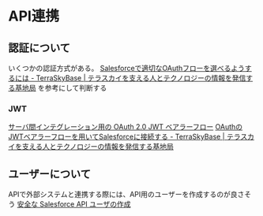 # API連携

## 認証について

いくつかの認証方式がある。
[Salesforceで適切なOAuthフローを選べるようするには - TerraSkyBase | テラスカイを支える人とテクノロジーの情報を発信する基地局](https://base.terrasky.co.jp/articles/ecEXW) を参考にして判断する

### JWT

[サーバ間インテグレーション用の OAuth 2.0 JWT ベアラーフロー](https://help.salesforce.com/articleView?id=sf.remoteaccess_oauth_jwt_flow.htm&type=5)
[OAuthのJWTベアラーフローを用いてSalesforceに接続する - TerraSkyBase | テラスカイを支える人とテクノロジーの情報を発信する基地局](https://base.terrasky.co.jp/articles/iRj2p)

## ユーザーについて

APIで外部システムと連携する際には、API用のユーザーを作成するのが良さそう
[安全な Salesforce API ユーザの作成](https://help.salesforce.com/articleView?id=000331470&type=1&mode=1)
